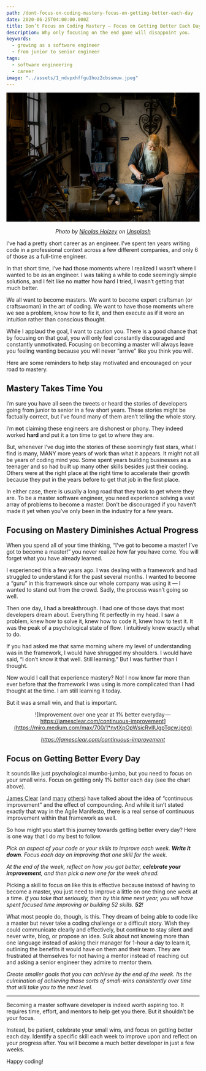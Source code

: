 ```yaml
---
path: /dont-focus-on-coding-mastery-focus-on-getting-better-each-day
date: 2020-06-25T04:00:00.000Z
title: Don’t Focus on Coding Mastery — Focus on Getting Better Each Day
description: Why only focusing on the end game will disappoint you.
keywords:
  - growing as a software engineer
  - from junior to senior engineer
tags: 
  - software engineering
  - career
image: "../assets/1_ndvpxhffgu1hoz2cbssmuw.jpeg"
---
```

![Master craftsman working on an anvil](../assets/1_ndvpxhffgu1hoz2cbssmuw.jpeg)

<center>

*Photo by [Nicolas Hoizey](https://unsplash.com/@nhoizey?utm_source=unsplash&utm_medium=referral&utm_content=creditCopyText) on [Unsplash](https://levelup.gitconnected.com/s/photos/master-craftsman?utm_source=unsplash&utm_medium=referral&utm_content=creditCopyText)*

</center>

I’ve had a pretty short career as an engineer. I’ve spent ten years writing code in a professional context across a few different companies, and only 6 of those as a full-time engineer.

In that short time, I’ve had those moments where I realized I wasn’t where I wanted to be as an engineer. I was taking a while to code seemingly simple solutions, and I felt like no matter how hard I tried, I wasn’t getting that much better.

We all want to become masters. We want to become expert craftsman (or craftswoman) in the art of coding. We want to have those moments where we see a problem, know how to fix it, and then execute as if it were an intuition rather than conscious thought.

While I applaud the goal, I want to caution you. There is a good chance that by focusing on that goal, you will only feel constantly discouraged and constantly unmotivated. Focusing on becoming a master will always leave you feeling wanting because you will never “arrive” like you think you will.

Here are some reminders to help stay motivated and encouraged on your road to mastery.

## Mastery Takes Time You

I’m sure you have all seen the tweets or heard the stories of developers going from junior to senior in a few short years. These stories might be factually correct, but I’ve found many of them aren’t telling the whole story.

I’m **not** claiming these engineers are dishonest or phony. They indeed worked **hard** and put it a ton time to get to where they are.

But, whenever I’ve dug into the stories of these seemingly fast stars, what I find is many, MANY more years of work than what it appears. It might not all be years of coding mind you. Some spent years building businesses as a teenager and so had built up many other skills besides just their coding. Others were at the right place at the right time to accelerate their growth because they put in the years before to get that job in the first place.

In either case, there is usually a long road that they took to get where they are. To be a master software engineer, you need experience solving a vast array of problems to become a master. Don’t be discouraged if you haven’t made it yet when you’ve only been in the industry for a few years.

## Focusing on Mastery Diminishes Actual Progress

When you spend all of your time thinking, “I’ve got to become a master! I’ve got to become a master!” you never realize how far you have come. You will forget what you have already learned.

I experienced this a few years ago. I was dealing with a framework and had struggled to understand it for the past several months. I wanted to become a “guru” in this framework since our whole company was using it — I wanted to stand out from the crowd. Sadly, the process wasn’t going so well.

Then one day, I had a breakthrough. I had one of those days that most developers dream about. Everything fit perfectly in my head. I saw a problem, knew how to solve it, knew how to code it, knew how to test it. It was the peak of a psychological state of flow. I intuitively knew exactly what to do.

If you had asked me that same morning where my level of understanding was in the framework, I would have shrugged my shoulders. I would have said, “I don’t know it that well. Still learning.” But I was further than I thought.

Now would I call that experience mastery? No! I now know far more than ever before that the framework I was using is more complicated than I had thought at the time. I am still learning it today.

But it was a small win, and that is important.

<center>

![Improvement over one year at 1% better everyday — https://jamesclear.com/continuous-improvement](https://miro.medium.com/max/700/1*nytXpOpWsicRvIlUgpTqcw.jpeg)

_<https://jamesclear.com/continuous-improvement>_

</center>

## Focus on Getting Better Every Day

It sounds like just psychological mumbo-jumbo, but you need to focus on your small wins. Focus on getting only 1% better each day (see the chart above).

[James Clear](https://jamesclear.com/continuous-improvement) (and [many](https://www.artofmanliness.com/articles/get-1-better-every-day-the-kaizen-way-to-self-improvement/) [others](https://jamesaltucher.com/blog/habits-one-percent/)) have talked about the idea of “continuous improvement” and the effect of compounding. And while it isn’t stated exactly that way in the Agile Manifesto, there is a real sense of continuous improvement within that framework as well.

So how might you start this journey towards getting better every day? Here is one way that I do my best to follow.

*Pick an aspect of your code or your skills to improve each week. **Write it down**. Focus each day on improving that one skill for the week.*

*At the end of the week, reflect on how you got better, **celebrate your improvement**, and then pick a new one for the week ahead.*

Picking a skill to focus on like this is effective because instead of having to become a master, you just need to improve a little on one thing one week at a time. *If you take that seriously, then by this time next year, you will have spent focused time improving or building 52 skills. **52**!*

What most people do, though, is this. They dream of being able to code like a master but never take a coding challenge or a difficult story. Wish they could communicate clearly and effectively, but continue to stay silent and never write, blog, or propose an idea. Sulk about not knowing more than one language instead of asking their manager for 1-hour a day to learn it, outlining the benefits it would have on them and their team. They are frustrated at themselves for not having a mentor instead of reaching out and asking a senior engineer they admire to mentor them.

*Create smaller goals that you can achieve by the end of the week. Its the culmination of achieving those sorts of small-wins consistently over time that will take you to the next level.*

- - -

Becoming a master software developer is indeed worth aspiring too. It requires time, effort, and mentors to help get you there. But it shouldn’t be your focus.

Instead, be patient, celebrate your small wins, and focus on getting better each day. Identify a specific skill each week to improve upon and reflect on your progress after. You will become a much better developer in just a few weeks.

Happy coding!